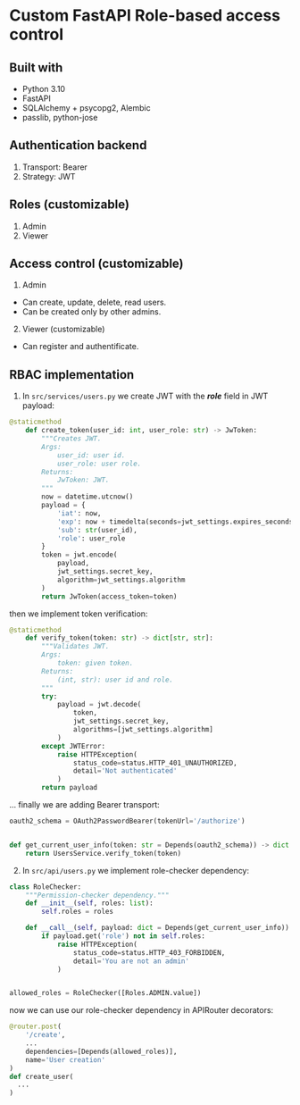 # Custom FastAPI Role-based access control

## Built with
 - Python 3.10
 - FastAPI
 - SQLAlchemy + psycopg2, Alembic
 - passlib, python-jose

## Authentication backend
1. Transport: Bearer
2. Strategy: JWT

## Roles (customizable)
1. Admin
2. Viewer

## Access control (customizable)
1. Admin
  - Can create, update, delete, read users.
  - Can be created only by other admins.

2. Viewer (customizable)
  - Can register and authentificate.
  
## RBAC implementation
1. In `src/services/users.py` we create JWT with the ___role___ field in JWT payload:
```python
@staticmethod
    def create_token(user_id: int, user_role: str) -> JwToken:
        """Creates JWT.
        Args:
            user_id: user id.
            user_role: user role.
        Returns:
            JwToken: JWT.
        """
        now = datetime.utcnow()
        payload = {
            'iat': now,
            'exp': now + timedelta(seconds=jwt_settings.expires_seconds),
            'sub': str(user_id),
            'role': user_role
        }
        token = jwt.encode(
            payload,
            jwt_settings.secret_key,
            algorithm=jwt_settings.algorithm
        )
        return JwToken(access_token=token)
```
then we implement token verification:
```python
@staticmethod
    def verify_token(token: str) -> dict[str, str]:
        """Validates JWT.
        Args:
            token: given token.
        Returns:
            (int, str): user id and role.
        """
        try:
            payload = jwt.decode(
                token,
                jwt_settings.secret_key,
                algorithms=[jwt_settings.algorithm]
            )
        except JWTError:
            raise HTTPException(
                status_code=status.HTTP_401_UNAUTHORIZED,
                detail='Not authenticated'
            )
        return payload
```
... finally we are adding Bearer transport:
```python
oauth2_schema = OAuth2PasswordBearer(tokenUrl='/authorize')


def get_current_user_info(token: str = Depends(oauth2_schema)) -> dict:
    return UsersService.verify_token(token)
```

2. In `src/api/users.py` we implement role-checker dependency:
```python
class RoleChecker:
    """Permission-checker dependency."""
    def __init__(self, roles: list):
        self.roles = roles

    def __call__(self, payload: dict = Depends(get_current_user_info)):
        if payload.get('role') not in self.roles:
            raise HTTPException(
                status_code=status.HTTP_403_FORBIDDEN,
                detail='You are not an admin'
            )


allowed_roles = RoleChecker([Roles.ADMIN.value])
```
now we can use our role-checker dependency in APIRouter decorators:
```python
@router.post(
    '/create',
    ...
    dependencies=[Depends(allowed_roles)],
    name='User creation'
)
def create_user(
  ...
)
```
